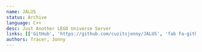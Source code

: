 ```yaml
---
name: JALUS
status: Archive
language: C++
desc: Just Another LEGO Universe Server
links: [['GitHub', 'https://github.com/cuzitsjonny/JALUS', 'fab fa-github']]
authors: Tracer, Jonny
---
```

